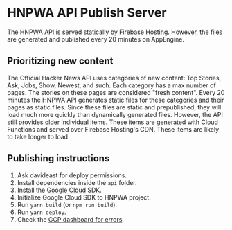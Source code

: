 # HNPWA API Publish Server

The HNPWA API is served statically by Firebase Hosting. However, the files are generated and published every 20 minutes on AppEngine. 

## Prioritizing new content
The Official Hacker News API uses categories of new content: Top Stories, Ask, Jobs, Show, Newest, and such. Each category has a max number of pages. The stories on these pages are considered "fresh content". Every 20 minutes the HNPWA API generates static files for these categories and their pages as static files. Since these files are static and prepublished, they will load much more quickly than dynamically generated files. However, the API still provides older individual items. These items are generated with Cloud Functions and served over Firebase Hosting's CDN. These items are likely to take longer to load.

## Publishing instructions
1. Ask davideast for deploy permissions.
1. Install dependencies inside the `api` folder.
1. Install the [Google Cloud SDK](https://cloud.google.com/sdk/). 
1. Initialize Google Cloud SDK to HNPWA project.
1. Run `yarn build` (or `npm run build`).
1. Run `yarn deploy`.
1. Check the [GCP dashboard for errors](console.cloud.google.com/errors).
